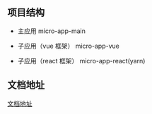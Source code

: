 ## 项目结构

- 主应用
  micro-app-main

- 子应用（vue 框架）
  micro-app-vue

- 子应用（react 框架）
  micro-app-react(yarn)

## 文档地址

[文档地址](https://www.yuque.com/docs/share/3dcaf88b-cfd3-45e6-8b8b-2efa86686e33)
